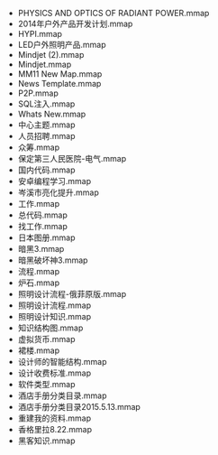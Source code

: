 * PHYSICS AND OPTICS OF RADIANT POWER.mmap
* 2014年户外产品开发计划.mmap
* HYPI.mmap
* LED户外照明产品.mmap
* Mindjet (2).mmap
* Mindjet.mmap
* MM11 New Map.mmap
* News Template.mmap
* P2P.mmap
* SQL注入.mmap
* Whats New.mmap
* 中心主题.mmap
* 人员招聘.mmap
* 众筹.mmap
* 保定第三人民医院-电气.mmap
* 国内代码.mmap
* 安卓编程学习.mmap
* 岑溪市亮化提升.mmap
* 工作.mmap
* 总代码.mmap
* 找工作.mmap
* 日本图册.mmap
* 暗黑3.mmap
* 暗黑破坏神3.mmap
* 流程.mmap
* 炉石.mmap
* 照明设计流程-俄菲原版.mmap
* 照明设计流程.mmap
* 照明设计知识.mmap
* 知识结构图.mmap
* 虚拟货币.mmap
* 裙楼.mmap
* 设计师的智能结构.mmap
* 设计收费标准.mmap
* 软件类型.mmap
* 酒店手册分类目录.mmap
* 酒店手册分类目录2015.5.13.mmap
* 重建我的资料.mmap
* 香格里拉8.22.mmap
* 黑客知识.mmap
